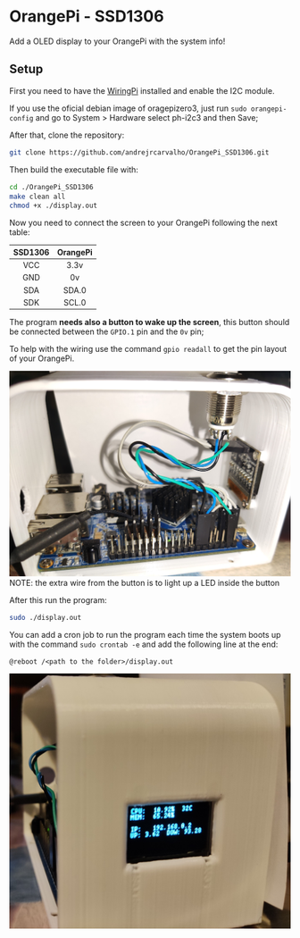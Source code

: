 # **OrangePi - SSD1306**

Add a OLED display to your OrangePi with the system info!

## **Setup**

First you need to have the [WiringPi] installed and enable the I2C module.

If you use the oficial debian image of oragepizero3, just run `sudo orangepi-config` and go to System > Hardware select ph-i2c3 and then Save;


After that, clone the repository:
```sh
git clone https://github.com/andrejrcarvalho/OrangePi_SSD1306.git
```


Then build the executable file with:

```sh
cd ./OrangePi_SSD1306
make clean all 
chmod +x ./display.out
```

Now you need to connect the screen to your OrangePi following the next table:

| SSD1306 | OrangePi | 
|:-------:|:--------:|
| VCC | 3.3v |
| GND | 0v |
| SDA | SDA.0 |
| SDK | SCL.0 |

The program **needs also a button to wake up the screen**, this button should be connected between the `GPIO.1` pin and the `0v` pin;


To help with the wiring use the command `gpio readall` to get the pin layout of your OrangePi.

![Wiring Image](https://github.com/andrejrcarvalho/OrangePi_SSD1306/raw/main/pictures/IMG_20210721_204430.jpg)
NOTE: the extra wire from the button is to light up a LED inside the button

After this run the program:
```sh
sudo ./display.out
```

You can add a cron job to run the program each time the system boots up with the command `sudo crontab -e` and add the following line at the end:
```
@reboot /<path to the folder>/display.out
```
![Wiring Image](https://github.com/andrejrcarvalho/OrangePi_SSD1306/raw/main/pictures/IMG_20210721_204525.jpg)

[WiringPi]: <https://github.com/orangepi-xunlong/wiringOP>
[armbian]: <https://www.armbian.com/>
